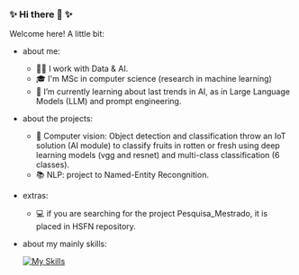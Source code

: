 ### ✨ Hi there 👋 ✨

Welcome here! A little bit:
- about me:
  
  - 👩‍💻 I work with Data & AI.
  - 🎓 I'm MSc in computer science (research in machine learning) 
  - 🌱 I’m currently learning about last trends in AI, as in Large Language Models (LLM) and prompt engineering.

-  about the projects:
  
    - 🔎 Computer vision: Object detection and classification throw an IoT solution (AI module) to classify fruits in rotten or fresh using deep learning models (vgg and resnet) and multi-class classification (6 classes).
    - 📚 NLP:  project to Named-Entity Recongnition.

- extras:

  - 💻 if you are searching for the project Pesquisa_Mestrado, it is placed in HSFN repository. 

 -  about my mainly skills:

    [![My Skills](https://skillicons.dev/icons?i=py,tensorflow,latex)](https://skillicons.dev)

